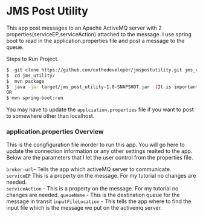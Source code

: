 # JMS Post Utility
This app post messages to an Apache ActiveMQ server with 2 properties(serviceEP,serviceAction) attached to the message.  I use spring boot to read in the application.properties file and post a message to the queue.  

Steps to Run Project.
```sh
$  git clone https://github.com/cothedeveloper/jmspostutility.git jms_utility
$  cd jms_utility/
$  mvn package
$  java -jar target/jms_post_utility-1.0-SNAPSHOT.jar  (It is important to run this from the project root)
OR
$ mvn spring-boot:run
```
You may have to update the `applciation.properties` file if you want to post to somewhere other than localhost.  

### application.properties Overview

This is the congfiguration file inorder to run this app.  You will go here to update the connection information or any other settings realted to the app.  Below are the parameters that I let the user control from the properties file.

`broker-url`-  Tells the app which activeMQ server to communicate.
`serviceEP`  This is a property on the message.  For my tutorial no changes are needed.  
`serviceAction` - This is a property on the message.  For my tutorial no changes are needed.
`queueName` -  This is the destination queue for the message in transit
`inputFileLocation` -  This tells the app where to find the input file which is the message we put on the activemq server.

